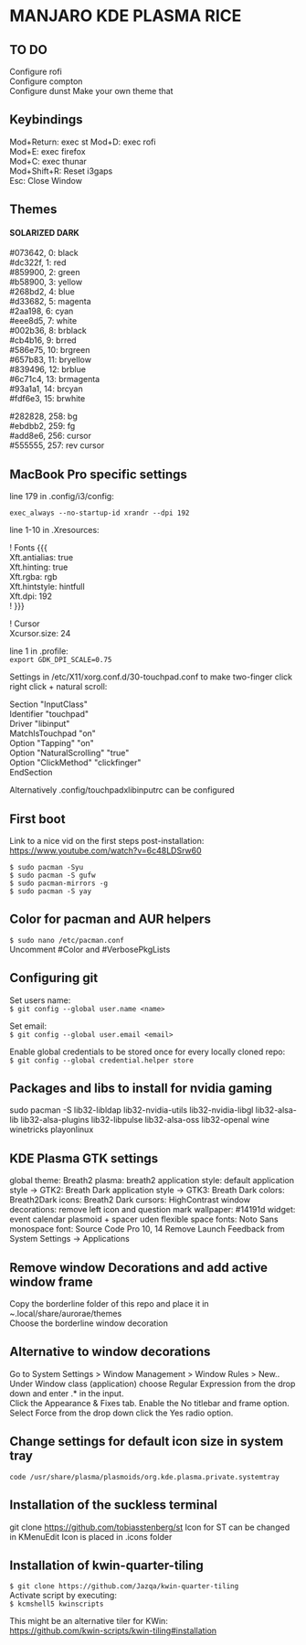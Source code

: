 # MANJARO KDE PLASMA RICE

## TO DO
Configure rofi  
Configure compton  
Configure dunst
Make your own theme that

## Keybindings
Mod+Return: exec st
Mod+D: exec rofi  
Mod+E: exec firefox  
Mod+C: exec thunar  
Mod+Shift+R: Reset i3gaps    
Esc: Close Window  

## Themes

#### SOLARIZED DARK  
#073642,  0: black  
#dc322f,  1: red  
#859900,  2: green  
#b58900,  3: yellow  
#268bd2,  4: blue  
#d33682,  5: magenta  
#2aa198,  6: cyan  
#eee8d5,  7: white  
#002b36,  8: brblack  
#cb4b16,  9: brred  
#586e75,  10: brgreen  
#657b83,  11: bryellow  
#839496,  12: brblue  
#6c71c4,  13: brmagenta  
#93a1a1,  14: brcyan  
#fdf6e3,  15: brwhite  

#282828,  258: bg  
#ebdbb2,  259: fg  
#add8e6,  256: cursor  
#555555,  257: rev cursor  

## MacBook Pro specific settings

line 179 in .config/i3/config:  

`exec_always --no-startup-id xrandr --dpi 192`  

line 1-10 in .Xresources:  

! Fonts {{{  
Xft.antialias: true  
Xft.hinting:   true  
Xft.rgba:      rgb  
Xft.hintstyle: hintfull  
Xft.dpi:       192  
! }}}  
  
! Cursor  
Xcursor.size: 24  

line 1 in .profile:  
`export GDK_DPI_SCALE=0.75`  

Settings in /etc/X11/xorg.conf.d/30-touchpad.conf to make two-finger click right click + natural scroll:  

Section "InputClass"  
    Identifier "touchpad"  
    Driver "libinput"  
    MatchIsTouchpad "on"  
    Option "Tapping" "on"  
    Option "NaturalScrolling" "true"  
    Option "ClickMethod" "clickfinger"  
EndSection  

Alternatively .config/touchpadxlibinputrc can be configured

## First boot
Link to a nice vid on the first steps post-installation: https://www.youtube.com/watch?v=6c48LDSrw60

`$ sudo pacman -Syu`  
`$ sudo pacman -S gufw`  
`$ sudo pacman-mirrors -g`    
`$ sudo pacman -S yay`  

## Color for pacman and AUR helpers
`$ sudo nano /etc/pacman.conf`    
Uncomment #Color and #VerbosePkgLists

## Configuring git
Set users name:  
`$ git config --global user.name <name>`  

Set email:  
`$ git config --global user.email <email>`  

Enable global credentials to be stored once for every locally cloned repo:  
`$ git config --global credential.helper store`  

## Packages and libs to install for nvidia gaming
sudo pacman -S lib32-libldap lib32-nvidia-utils lib32-nvidia-libgl lib32-alsa-lib 
lib32-alsa-plugins lib32-libpulse lib32-alsa-oss lib32-openal wine winetricks playonlinux

## KDE Plasma GTK settings
global theme: Breath2
plasma: breath2
application style: default
application style -> GTK2: Breath Dark
application style -> GTK3: Breath Dark
colors: Breath2Dark
icons: Breath2 Dark
cursors: HighContrast
window decorations: remove left icon and question mark
wallpaper: #14191d
widget: event calendar plasmoid + spacer uden flexible space
fonts: Noto Sans
monospace font: Source Code Pro 10, 14
Remove Launch Feedback from System Settings -> Applications

## Remove window Decorations and add active window frame
Copy the borderline folder of this repo and place it in ~.local/share/aurorae/themes  
Choose the borderline window decoration

## Alternative to window decorations
Go to System Settings > Window Management > Window Rules > New..  
Under Window class (application) choose Regular Expression from the drop down and enter .* in the input.  
Click the Appearance & Fixes tab. Enable the No titlebar and frame option. Select Force from the drop down click the Yes radio option.

## Change settings for default icon size in system tray
`code /usr/share/plasma/plasmoids/org.kde.plasma.private.systemtray`

## Installation of the suckless terminal
git clone https://github.com/tobiasstenberg/st
Icon for ST can be changed in KMenuEdit
Icon is placed in .icons folder

## Installation of kwin-quarter-tiling

`$ git clone https://github.com/Jazqa/kwin-quarter-tiling`  
Activate script by executing:  
`$ kcmshell5 kwinscripts`  

This might be an alternative tiler for KWin:   
https://github.com/kwin-scripts/kwin-tiling#installation  

